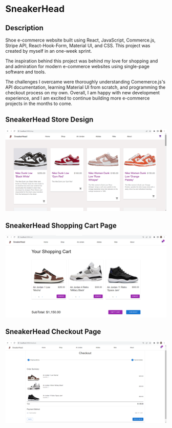 # SneakerHead

## Description

Shoe e-commerce website built using React, JavaScript, Commerce.js, Stripe API, React-Hook-Form, Material UI, and CSS. This project was created by myself
in an one-week sprint.

The inspiration behind this project was behind my love for shopping and and admiration for modern e-commerce websites using single-page software and tools. 

The challenges I overcame were thoroughly understanding Comemerce.js's API documentation, learning Material UI from scratch, and programming the checkout
process on my own. Overall, I am happy with new development experience, and I am excited to continue building more e-commerce projects in the months to come.

## SneakerHead Store Design

![alt.text](https://github.com/evelynvalles/SneakerHead-E-Commerce-Store/blob/main/imgs/sneakerhead_home.png)

## SneakerHead Shopping Cart Page

![alt.text](https://github.com/evelynvalles/SneakerHead-E-Commerce-Store/blob/main/imgs/sneakhead_shopping_cart.png)

## SneakerHead Checkout Page

![alt.text](https://github.com/evelynvalles/SneakerHead-E-Commerce-Store/blob/main/imgs/sneakhead_checkout.png)
